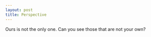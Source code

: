 ```yaml
---
layout: post
title: Perspective
---
```


Ours is not the only one. Can you see those that are not your own?
